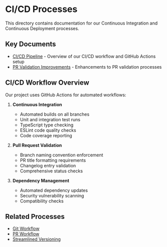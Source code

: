 # CI/CD Processes

This directory contains documentation for our Continuous Integration and Continuous Deployment processes.

## Key Documents

- [CI/CD Pipeline](ci-cd-pipeline.md) - Overview of our CI/CD workflow and GitHub Actions setup
- [PR Validation Improvements](pr-validation-improvements.md) - Enhancements to PR validation processes

## CI/CD Workflow Overview

Our project uses GitHub Actions for automated workflows:

1. **Continuous Integration**
   - Automated builds on all branches
   - Unit and integration test runs
   - TypeScript type checking
   - ESLint code quality checks
   - Code coverage reporting

2. **Pull Request Validation**
   - Branch naming convention enforcement
   - PR title formatting requirements
   - Changelog entry validation
   - Comprehensive status checks

3. **Dependency Management**
   - Automated dependency updates
   - Security vulnerability scanning
   - Compatibility checks

## Related Processes

- [Git Workflow](/docs/processes/git/git-workflow.md)
- [PR Workflow](/docs/processes/git/pr-workflow.md)
- [Streamlined Versioning](/docs/processes/versioning/streamlined-versioning.md)